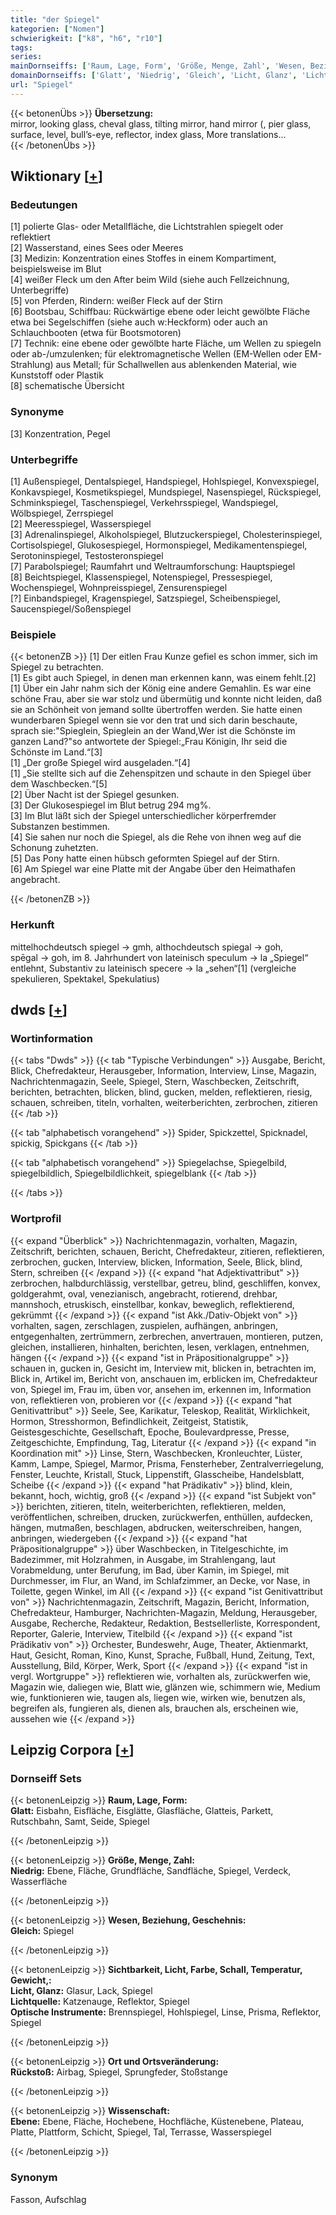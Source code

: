```yaml
---
title: "der Spiegel"
kategorien: ["Nomen"]
schwierigkeit: ["k8", "h6", "r10"]
tags:
series:
mainDornseiffs: ['Raum, Lage, Form', 'Größe, Menge, Zahl', 'Wesen, Beziehung, Geschehnis', 'Sichtbarkeit, Licht, Farbe, Schall, Temperatur, Gewicht,', 'Ort und Ortsveränderung', 'Wissenschaft']
domainDornseiffs: ['Glatt', 'Niedrig', 'Gleich', 'Licht, Glanz', 'Lichtquelle', 'Optische Instrumente', 'Rückstoß', 'Ebene']
url: "Spiegel"
---
```


{{< betonenÜbs >}}
**Übersetzung:**  
mirror, looking glass, cheval glass, tilting mirror, hand mirror (, pier glass, surface, level, bull’s-eye, reflector, index glass, More translations...  
{{< /betonenÜbs >}}

## Wiktionary [[+](https://de.wiktionary.org/wiki/Spiegel)]

### Bedeutungen
[1] polierte Glas- oder Metallfläche, die Lichtstrahlen spiegelt oder reflektiert  
[2] Wasserstand, eines Sees oder Meeres  
[3] Medizin: Konzentration eines Stoffes in einem Kompartiment, beispielsweise im Blut  
[4] weißer Fleck um den After beim Wild (siehe auch Fellzeichnung, Unterbegriffe)  
[5] von Pferden, Rindern: weißer Fleck auf der Stirn  
[6] Bootsbau, Schiffbau: Rückwärtige ebene oder leicht gewölbte Fläche etwa bei Segelschiffen (siehe auch w:Heckform) oder auch an Schlauchbooten (etwa für Bootsmotoren)  
[7] Technik: eine ebene oder gewölbte harte Fläche, um Wellen zu spiegeln oder ab-/umzulenken; für elektromagnetische Wellen (EM-Wellen oder EM-Strahlung) aus Metall; für Schallwellen aus ablenkenden Material, wie Kunststoff oder Plastik  
[8] schematische Übersicht  

### Synonyme
[3] Konzentration, Pegel  

### Unterbegriffe
[1] Außenspiegel, Dentalspiegel, Handspiegel, Hohlspiegel, Konvexspiegel, Konkavspiegel, Kosmetikspiegel, Mundspiegel, Nasenspiegel, Rückspiegel, Schminkspiegel, Taschenspiegel, Verkehrsspiegel, Wandspiegel, Wölbspiegel, Zerrspiegel  
[2] Meeresspiegel, Wasserspiegel  
[3] Adrenalinspiegel, Alkoholspiegel, Blutzuckerspiegel, Cholesterinspiegel, Cortisolspiegel, Glukosespiegel, Hormonspiegel, Medikamentenspiegel, Serotoninspiegel, Testosteronspiegel  
[7] Parabolspiegel; Raumfahrt und Weltraumforschung: Hauptspiegel  
[8] Beichtspiegel, Klassenspiegel, Notenspiegel, Pressespiegel, Wochenspiegel, Wohnpreisspiegel, Zensurenspiegel  
[?] Einbandspiegel, Kragenspiegel, Satzspiegel, Scheibenspiegel, Saucenspiegel/Soßenspiegel  

### Beispiele
{{< betonenZB >}}
[1] Der eitlen Frau Kunze gefiel es schon immer, sich im Spiegel zu betrachten.  
[1] Es gibt auch Spiegel, in denen man erkennen kann, was einem fehlt.[2]  
[1] Über ein Jahr nahm sich der König eine andere Gemahlin. Es war eine schöne Frau, aber sie war stolz und übermütig und konnte nicht leiden, daß sie an Schönheit von jemand sollte übertroffen werden. Sie hatte einen wunderbaren Spiegel wenn sie vor den trat und sich darin beschaute, sprach sie:"Spieglein, Spieglein an der Wand,Wer ist die Schönste im ganzen Land?"so antwortete der Spiegel:„Frau Königin, Ihr seid die Schönste im Land.“[3]  
[1] „Der große Spiegel wird ausgeladen.“[4]  
[1] „Sie stellte sich auf die Zehenspitzen und schaute in den Spiegel über dem Waschbecken.“[5]  
[2] Über Nacht ist der Spiegel gesunken.  
[3] Der Glukosespiegel im Blut betrug 294 mg%.  
[3] Im Blut läßt sich der Spiegel unterschiedlicher körperfremder Substanzen bestimmen.  
[4] Sie sahen nur noch die Spiegel, als die Rehe von ihnen weg auf die Schonung zuhetzten.  
[5] Das Pony hatte einen hübsch geformten Spiegel auf der Stirn.  
[6] Am Spiegel war eine Platte mit der Angabe über den Heimathafen angebracht.  

{{< /betonenZB >}}
### Herkunft
mittelhochdeutsch spiegel → gmh, althochdeutsch spiegal → goh, spēgal → goh, im 8. Jahrhundert von lateinisch speculum → la „Spiegel“ entlehnt, Substantiv zu lateinisch specere → la „sehen“[1] (vergleiche spekulieren, Spektakel, Spekulatius)  



## dwds [[+](https://www.dwds.de/wb/Spiegel)]

### Wortinformation
{{< tabs "Dwds" >}}
{{< tab "Typische Verbindungen" >}}
Ausgabe, Bericht, Blick, Chefredakteur, Herausgeber, Information, Interview, Linse, Magazin, Nachrichtenmagazin, Seele, Spiegel, Stern, Waschbecken, Zeitschrift, berichten, betrachten, blicken, blind, gucken, melden, reflektieren, riesig, schauen, schreiben, titeln, vorhalten, weiterberichten, zerbrochen, zitieren
{{< /tab >}}

{{< tab "alphabetisch vorangehend" >}}
Spider, Spickzettel, Spicknadel, spickig, Spickgans
{{< /tab >}}

{{< tab "alphabetisch vorangehend" >}}
Spiegelachse, Spiegelbild, spiegelbildlich, Spiegelbildlichkeit, spiegelblank
{{< /tab >}}

{{< /tabs >}}

### Wortprofil
{{< expand "Überblick" >}} Nachrichtenmagazin, vorhalten, Magazin, Zeitschrift, berichten, schauen, Bericht, Chefredakteur, zitieren, reflektieren, zerbrochen, gucken, Interview, blicken, Information, Seele, Blick, blind, Stern, schreiben {{< /expand >}}
{{< expand "hat Adjektivattribut" >}} zerbrochen, halbdurchlässig, verstellbar, getreu, blind, geschliffen, konvex, goldgerahmt, oval, venezianisch, angebracht, rotierend, drehbar, mannshoch, etruskisch, einstellbar, konkav, beweglich, reflektierend, gekrümmt {{< /expand >}}
{{< expand "ist Akk./Dativ-Objekt von" >}} vorhalten, sagen, zerschlagen, zuspielen, aufhängen, anbringen, entgegenhalten, zertrümmern, zerbrechen, anvertrauen, montieren, putzen, gleichen, installieren, hinhalten, berichten, lesen, verklagen, entnehmen, hängen {{< /expand >}}
{{< expand "ist in Präpositionalgruppe" >}} schauen in, gucken in, Gesicht im, Interview mit, blicken in, betrachten im, Blick in, Artikel im, Bericht von, anschauen im, erblicken im, Chefredakteur von, Spiegel im, Frau im, üben vor, ansehen im, erkennen im, Information von, reflektieren von, probieren vor {{< /expand >}}
{{< expand "hat Genitivattribut" >}} Seele, See, Karikatur, Teleskop, Realität, Wirklichkeit, Hormon, Stresshormon, Befindlichkeit, Zeitgeist, Statistik, Geistesgeschichte, Gesellschaft, Epoche, Boulevardpresse, Presse, Zeitgeschichte, Empfindung, Tag, Literatur {{< /expand >}}
{{< expand "in Koordination mit" >}} Linse, Stern, Waschbecken, Kronleuchter, Lüster, Kamm, Lampe, Spiegel, Marmor, Prisma, Fensterheber, Zentralverriegelung, Fenster, Leuchte, Kristall, Stuck, Lippenstift, Glasscheibe, Handelsblatt, Scheibe {{< /expand >}}
{{< expand "hat Prädikativ" >}} blind, klein, bekannt, hoch, wichtig, groß {{< /expand >}}
{{< expand "ist Subjekt von" >}} berichten, zitieren, titeln, weiterberichten, reflektieren, melden, veröffentlichen, schreiben, drucken, zurückwerfen, enthüllen, aufdecken, hängen, mutmaßen, beschlagen, abdrucken, weiterschreiben, hangen, anbringen, wiedergeben {{< /expand >}}
{{< expand "hat Präpositionalgruppe" >}} über Waschbecken, in Titelgeschichte, im Badezimmer, mit Holzrahmen, in Ausgabe, im Strahlengang, laut Vorabmeldung, unter Berufung, im Bad, über Kamin, im Spiegel, mit Durchmesser, im Flur, an Wand, im Schlafzimmer, an Decke, vor Nase, in Toilette, gegen Winkel, im All {{< /expand >}}
{{< expand "ist Genitivattribut von" >}} Nachrichtenmagazin, Zeitschrift, Magazin, Bericht, Information, Chefredakteur, Hamburger, Nachrichten-Magazin, Meldung, Herausgeber, Ausgabe, Recherche, Redakteur, Redaktion, Bestsellerliste, Korrespondent, Reporter, Galerie, Interview, Titelbild {{< /expand >}}
{{< expand "ist Prädikativ von" >}} Orchester, Bundeswehr, Auge, Theater, Aktienmarkt, Haut, Gesicht, Roman, Kino, Kunst, Sprache, Fußball, Hund, Zeitung, Text, Ausstellung, Bild, Körper, Werk, Sport {{< /expand >}}
{{< expand "ist in vergl. Wortgruppe" >}} reflektieren wie, vorhalten als, zurückwerfen wie, Magazin wie, daliegen wie, Blatt wie, glänzen wie, schimmern wie, Medium wie, funktionieren wie, taugen als, liegen wie, wirken wie, benutzen als, begreifen als, fungieren als, dienen als, brauchen als, erscheinen wie, aussehen wie {{< /expand >}}

## Leipzig Corpora [[+](https://corpora.uni-leipzig.de/en/res?word=Spiegel&corpusId=deu_newscrawl-public_2018)]

### Dornseiff Sets
{{< betonenLeipzig >}}
**Raum, Lage, Form:**  
**Glatt:** Eisbahn, Eisfläche, Eisglätte, Glasfläche, Glatteis, Parkett, Rutschbahn, Samt, Seide, Spiegel  

{{< /betonenLeipzig >}}


{{< betonenLeipzig >}}
**Größe, Menge, Zahl:**  
**Niedrig:** Ebene, Fläche, Grundfläche, Sandfläche, Spiegel, Verdeck, Wasserfläche  

{{< /betonenLeipzig >}}


{{< betonenLeipzig >}}
**Wesen, Beziehung, Geschehnis:**  
**Gleich:** Spiegel  

{{< /betonenLeipzig >}}


{{< betonenLeipzig >}}
**Sichtbarkeit, Licht, Farbe, Schall, Temperatur, Gewicht,:**  
**Licht, Glanz:** Glasur, Lack, Spiegel  
**Lichtquelle:** Katzenauge, Reflektor, Spiegel  
**Optische Instrumente:** Brennspiegel, Hohlspiegel, Linse, Prisma, Reflektor, Spiegel  

{{< /betonenLeipzig >}}


{{< betonenLeipzig >}}
**Ort und Ortsveränderung:**  
**Rückstoß:** Airbag, Spiegel, Sprungfeder, Stoßstange  

{{< /betonenLeipzig >}}


{{< betonenLeipzig >}}
**Wissenschaft:**  
**Ebene:** Ebene, Fläche, Hochebene, Hochfläche, Küstenebene, Plateau, Platte, Plattform, Schicht, Spiegel, Tal, Terrasse, Wasserspiegel  

{{< /betonenLeipzig >}}

### Synonym
Fasson, Aufschlag

